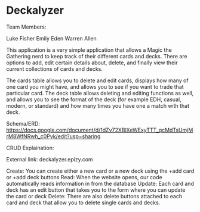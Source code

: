 # Deckalyzer

Team Members:

Luke Fisher
Emily Eden
Warren Allen

This application is a very simple application that allows a Magic the Gathering nerd to keep track of their different cards and decks. There are options to add, edit certain details about, delete, and finally view their current collections of cards and decks. 

The cards table allows you to delete and edit cards, displays how many of one card you might have, and allows you to see if you want to trade that particular card. The deck table allows deleting and editing functions as well, and allows you to see the format of the deck (for example EDH, casual, modern, or standard) and how many times you have one a match with that deck.

Schema/ERD:
https://docs.google.com/document/d/1dZv72XBlXeWExyTTT_qcMdTsUmjMrM8WfNRwh_c0Pyk/edit?usp=sharing

CRUD Explaination:

External link: deckalyzer.epizy.com

Create: You can create either a new card or a new deck using the +add card or +add deck buttons
Read: When the website opens, our code automatically reads information in from the database
Update: Each card and deck has an edit button that takes you to the form where you can update the card or deck
Delete: There are also delete buttons attached to each card and deck that allow you to delete single cards and decks.
